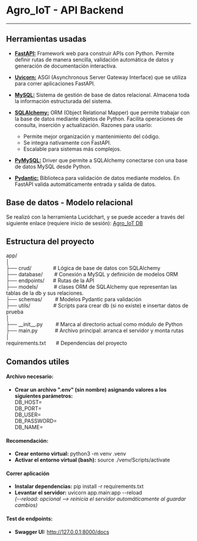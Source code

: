 # Agro_IoT - API Backend  
---
## Herramientas usadas
- **[FastAPI:](https://fastapi.tiangolo.com/)** Framework web para construir APIs con Python. Permite definir rutas de manera sencilla, validación automática de datos y generación de documentación interactiva.

- **[Uvicorn:](https://www.uvicorn.org/)** ASGI (Asynchronous Server Gateway Interface) que se utiliza para correr aplicaciones FastAPI.

- **[MySQL:](https://dev.mysql.com/doc/)** Sistema de gestión de base de datos relacional. Almacena toda la información estructurada del sistema.

- **[SQLAlchemy:](https://docs.sqlalchemy.org/en/20/)** ORM (Object Relational Mapper) que permite trabajar con la base de datos mediante objetos de Python. Facilita operaciones de consulta, inserción y actualización. Razones para usarlo:

    - Permite mejor organización y mantenimiento del código.
    - Se integra nativamente con FastAPI.
    - Escalable para sistemas más complejos.

- **[PyMySQL:](https://pymysql.readthedocs.io/en/latest/)** Driver que permite a SQLAlchemy conectarse con una base de datos MySQL desde Python.

- **[Pydantic:](https://docs.pydantic.dev/latest/)** Biblioteca para validación de datos mediante modelos. En FastAPI valida automáticamente entrada y salida de datos.

## Base de datos - Modelo relacional  

Se realizó con la herramienta Lucidchart, y se puede acceder a través del siguiente enlace (requiere inicio de sesión): [Agro_IoT DB](https://lucid.app/lucidchart/807cb250-d4ed-495d-998e-6396380c545e/edit?invitationId=inv_fa926f5f-eec0-4fcf-baff-261f1ca83d53)  

## Estructura del proyecto
  
app/  
│  
├── crud/               # Lógica de base de datos con SQLAlchemy  
├── database/        # Conexión a MySQL y definición de modelos ORM  
├── endpoints/      # Rutas de la API  
├── models/           # clases ORM de SQLAlchemy que representan las tablas de la db y sus relaciones.  
├── schemas/         # Modelos Pydantic para validación  
├── utils/                # Scripts para crear db (si no existe) e insertar datos de prueba  
│  
├── \_\_init__.py         # Marca al directorio actual como módulo de Python  
├── main.py            # Archivo principal: arranca el servidor y monta rutas   
│  
requirements.txt       # Dependencias del proyecto

## Comandos utiles 
#### Archivo necesario:
- **Crear un archivo ".env" (sin nombre) asignando valores a los siguientes parámetros:**  
DB_HOST=  
DB_PORT=  
DB_USER=  
DB_PASSWORD=  
DB_NAME=  

#### Recomendación:
- **Crear entorno virtual:** python3 -m venv .venv  
- **Activar el entorno virtual (bash):** source ./venv/Scripts/activate  
#### Correr aplicación
- **Instalar dependencias:** pip install -r requirements.txt
- **Levantar el servidor:** uvicorn app.main:app --reload  
  *(--reload: opcional --> reinicia el servidor automáticamente al guardar cambios)*
#### Test de endpoints:
- **Swagger UI:** http://127.0.0.1:8000/docs